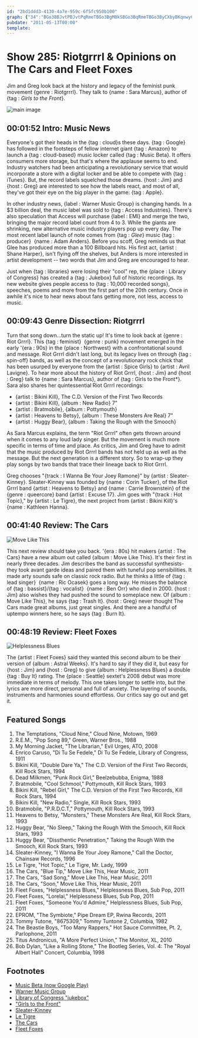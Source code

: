 ```yaml
---
id: "2bd1ddd3-4130-4a7e-959c-6f5fc950b100"
graph: {"34":"BGo3BBJvtPBJvtPqRmeTBGo3BgM8kSBGo3BqRmeTBGo3ByCXbyBKqnwyCXbyBDjtwWYGpy8nvgxBDjtw3koZSqpED73koZSc7rKi3koZSYxmcZZHjBmfdHiPdFWdPfdHiP","G7":"BA1zNYltszBA1zNBLsPGBA1zNlHbEnBA1zNP8zroBA1zNmVeoQP8zromVeoQ3wJrvZ9RoIZ9RoIqJUc1BJNL6VsjnhRZtKwrqBYSRZtKwkK345bRTb7prX6PLPfvNgJIVWgJIVWkK345gJIVWryPQ00vx4iINChBINChBqJUc1","1XG":"9bLhEBGulS9bLhEBFgsI9bLhEBCPR8BGulSgMit6BGulSBQsAMBFgsIPoJWx6IuT9BCPR8BCPR8CH2ViBQsAMX6cfdBHm1GgMit6","28J":"c5e2fk3lHLak4bnk3lHL97qipX6cfd97qipBHm1G97qipc5e2f"}
pubdate: "2011-05-13T00:00"
template: 
---
```






# Show 285: Riotgrrrl & Opinions on The Cars and Fleet Foxes

Jim and Greg look back at the history and legacy of the feminist punk movement {genre : Riotgrrrl}. They talk to {name : Sara Marcus}, author of {tag : *Girls to the Front*}.

![main image](https://static.soundopinions.org/images/2011/riotgrrrl.jpg)



## 00:01:52 Intro: Music News

Everyone's got their heads in the {tag : cloud}s these days. {tag : Google} has followed in the footsteps of fellow internet giant {tag : Amazon} to launch a {tag : cloud-based} music locker called {tag : Music Beta}. It offers consumers more storage, but that's where the applause seems to end. Industry watchers had been anticipating a revolutionary service that would incorporate a store with a digital locker and be able to compete with {tag : iTunes}. But, the record labels squelched those dreams. {host : Jim} and {host : Greg} are interested to see how the labels react, and most of all, they've got their eye on the big player in the game: {tag : Apple}.

In other industry news, {label : Warner Music Group} is changing hands. In a $3 billion deal, the music label was sold to {tag : Access Industries}. There's also speculation that Access will purchase {label : EMI} and merge the two, bringing the major record label count from 4 to 3. While the giants are shrinking, new alternative music industry players pop up every day. The most recent label launch of note comes from {tag : *Glee*} music {tag : producer}  {name : Adam Anders}. Before you scoff, Greg reminds us that Glee has produced more than a 100 Billboard hits. His first act, {artist : Shane Harper}, isn't flying off the shelves, but Anders is more interested in artist development -- two words that Jim and Greg are encouraged to hear.

Just when {tag : libraries} were losing their "cool" rep, the {place : Library of Congress} has created a {tag : Jukebox} full of historic recordings. Its new website gives people access to {tag : 10,000 recorded songs}, speeches, poems and more from the first part of the 20th century. Once in awhile it's nice to hear news about fans getting more, not less, access to music.



## 00:09:43 Genre Dissection: Riotgrrrl

Turn that song down...turn the static up! It's time to look back at {genre : Riot Grrrl}. This {tag : feminist}  {genre : punk} movement emerged in the early '{era : 90s} in the {place : Northwest} with a confrontational sound and message. Riot Grrrl didn't last long, but its legacy lives on through {tag : spin-off} bands, as well as the concept of a revolutionary rock chick that has been usurped by everyone from the {artist : Spice Girls} to {artist : Avril Lavigne}. To hear more about the history of Riot Grrrl, {host : Jim} and {host : Greg} talk to {name : Sara Marcus}, author of {tag : Girls to the Front*}. Sara also shares her quintessential Riot Grrrl recordings:

- {artist : Bikini Kill}, The C.D. Version of the First Two Records
- {artist : Bikini Kill}, {album : New Radio} 7"
- {artist : Bratmobile}, {album : Pottymouth}
- {artist : Heavens to Betsy}, {album : These Monsters Are Real} 7"
- {artist : Huggy Bear}, {album : Taking the Rough with the Smooch}

As Sara Marcus explains, the term "Riot Grrrl" often gets thrown around when it comes to any loud lady singer. But the movement is much more specific in terms of time and place. As critics, Jim and Greg have to admit that the music produced by Riot Grrrl bands has not held up as well as the message. But the next generation is a different story. So to wrap-up they play songs by two bands that trace their lineage back to Riot Grrrl.

Greg chooses "{track : I Wanna Be Your Joey Ramone}" by {artist : Sleater-Kinney}. Sleater-Kinney was founded by {name : Corin Tucker}, of the Riot Grrrl band {artist : Heavens to Betsy} and {name : Carrie Brownstein} of the {genre : queercore} band {artist : Excuse 17}. Jim goes with "{track : Hot Topic}," by {artist : Le Tigre}, the next project from {artist : Bikini Kill}'s {name : Kathleen Hanna}.



## 00:41:40 Review: The Cars

![Move Like This](https://static.soundopinions.org/assets/285/1XG0.jpg)

This next review should take you back. '{era : 80s} hit makers {artist : The Cars} have a new album out called {album : Move Like This}. It's their first in nearly three decades. Jim describes the band as successful synthesists-they took avant garde ideas and paired them with tuneful pop sensibilities. It made arty sounds safe on classic rock radio. But he thinks a little of {tag : lead singer}  {name : Ric Ocasek} goes a long way. He misses the balance of {tag : bassist}/{tag : vocalist}  {name : Ben Orr} who died in 2000. {host : Jim} also wishes they had pushed the sound to someplace new. Of {album : Move Like This}, he says {tag : Trash It}. {host : Greg} never thought The Cars made great albums, just great singles. And there are a handful of uptempo winners here, so he says {tag : Burn It}.



## 00:48:19 Review: Fleet Foxes

![Helplessness Blues](https://static.soundopinions.org/assets/285/28J0.jpg)

The {artist : Fleet Foxes} said they wanted this second album to be their version of {album : Astral Weeks}. It's hard to say if they did it, but easy for {host : Jim} and {host : Greg} to give {album : Helplessness Blues} a double {tag : Buy It} rating. The {place : Seattle} sextet's 2008 debut was more immediate in terms of melody. This one takes longer to settle into, but the lyrics are more direct, personal and full of anxiety. The layering of sounds, instruments and harmonies sound effortless. Our critics say go out and get it.



## Featured Songs

1. The Temptations, "Cloud Nine," Cloud Nine, Motown, 1969
2. R.E.M., "Pop Song 89," Green, Warner Bros., 1988
3. My Morning Jacket, "The Librarian," Evil Urges, ATO, 2008
4. Enrico Caruso, "Di Tu Se Fedele," Di Tu Se Fedele, Library of Congress, 1911
5. Bikini Kill, "Double Dare Ya," The C.D. Version of the First Two Records, Kill Rock Stars, 1994
6. Dead Milkmen, "Punk Rock Girl," Beelzebubba, Enigma, 1988
7. Bratmobile, "Cool Schmool," Pottymouth, Kill Rock Stars, 1993
8. Bikini Kill, "Rebel Girl," The C.D. Version of the First Two Records, Kill Rock Stars, 1994
9. Bikini Kill, "New Radio," Single, Kill Rock Stars, 1993
10. Bratmobile, "P.R.D.C.T," Pottymouth, Kill Rock Stars, 1993
11. Heavens to Betsy, "Monsters," These Monsters Are Real, Kill Rock Stars, 1993
12. Huggy Bear, "No Sleep," Taking the Rough With the Smooch, Kill Rock Stars, 1993
13. Huggy Bear, "Dissthentic Penetration," Taking the Rough With the Smooch, Kill Rock Stars, 1993
14. Sleater-Kinney, "I Wanna Be Your Joey Ramone," Call the Doctor, Chainsaw Records, 1996
15. Le Tigre, "Hot Topic," Le Tigre, Mr. Lady, 1999
16. The Cars, "Blue Tip," Move Like This, Hear Music, 2011
17. The Cars, "Sad Song," Move Like This, Hear Music, 2011
18. The Cars, "Soon," Move Like This, Hear Music, 2011
19. Fleet Foxes, "Helplessness Blues," Helplessness Blues, Sub Pop, 2011
20. Fleet Foxes, "Lorelai," Helplessness Blues, Sub Pop, 2011
21. Fleet Foxes, "Someone You'd Admire," Helplessness Blues, Sub Pop, 2011
22. EPROM, "The Symbiote," Pipe Dream EP, Rwina Records, 2011
23. Tommy Tutone, "8675309," Tommy Tuntone 2, Columbia, 1982
24. The Beastie Boys, "Too Many Rappers," Hot Sauce Committee, Pt. 2, Parlophone, 2011
25. Titus Andronicus, "A More Perfect Union," The Monitor, XL, 2010
26. Bob Dylan, "Like a Rolling Stone," The Bootleg Series, Vol. 4: The "Royal Albert Hall" Concert, Columbia, 1998



## Footnotes

- [Music Beta (now Google Play)](https://play.google.com/about/)
- [Warner Music Group](http://www.wmg.com/)
- [Library of Congress "jukebox"](http://www.loc.gov/jukebox/)
- ["Girls to the Front"](http://www.girlstothefront.com/)
- [Sleater-Kinney](http://www.sleater-kinney.com/home/)
- [Le Tigre](http://www.letigreworld.com/)
- [The Cars](http://thecars.org/main.html)
- [Fleet Foxes](http://www.fleetfoxes.com/)